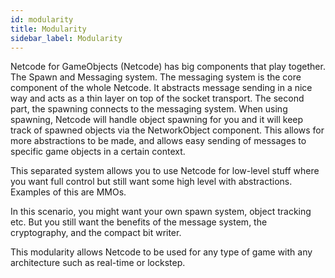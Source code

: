 ```yaml
---
id: modularity
title: Modularity
sidebar_label: Modularity
---
```


 Netcode for GameObjects (Netcode) has big components that play together. The Spawn and Messaging system. The messaging system is the core component of the whole Netcode. It abstracts message sending in a nice way and acts as a thin layer on top of the socket transport. The second part, the spawning connects to the messaging system. When using spawning, Netcode will handle object spawning for you and it will keep track of spawned objects via the NetworkObject component. This allows for more abstractions to be made, and allows easy sending of messages to specific game objects in a certain context.

This separated system allows you to use Netcode for low-level stuff where you want full control but still want some high level with abstractions. Examples of this are MMOs.

In this scenario, you might want your own spawn system, object tracking etc. But you still want the benefits of the message system, the cryptography, and the compact bit writer.

This modularity allows Netcode to be used for any type of game with any architecture such as real-time or lockstep.